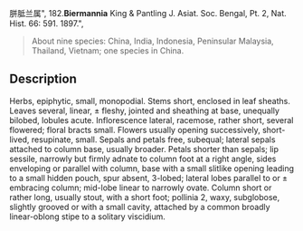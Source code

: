 胼胝兰属",
182.**Biermannia** King & Pantling J. Asiat. Soc. Bengal, Pt. 2, Nat. Hist. 66: 591. 1897.",

> About nine species: China, India, Indonesia, Peninsular Malaysia, Thailand, Vietnam; one species in China.

## Description
Herbs, epiphytic, small, monopodial. Stems short, enclosed in leaf sheaths. Leaves several, linear, ± fleshy, jointed and sheathing at base, unequally bilobed, lobules acute. Inflorescence lateral, racemose, rather short, several flowered; floral bracts small. Flowers usually opening successively, short-lived, resupinate, small. Sepals and petals free, subequal; lateral sepals attached to column base, usually broader. Petals shorter than sepals; lip sessile, narrowly but firmly adnate to column foot at a right angle, sides enveloping or parallel with column, base with a small slitlike opening leading to a small hidden pouch, spur absent, 3-lobed; lateral lobes parallel to or ± embracing column; mid-lobe linear to narrowly ovate. Column short or rather long, usually stout, with a short foot; pollinia 2, waxy, subglobose, slightly grooved or with a small cavity, attached by a common broadly linear-oblong stipe to a solitary viscidium.

